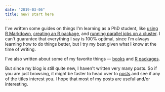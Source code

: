 ```yaml
---
date: "2019-03-06"
title: new? start here
---
```


I've written some guides on things I'm learning as a PhD student, like [using R Markdown](https://blog.albertkuo.me/post/getting-started-with-r-markdown/), [creating an R package](https://blog.albertkuo.me/post/creating-an-r-package-for-the-first-time/), and [running parallel jobs on a cluster](https://blog.albertkuo.me/post/submitting-parallel-jobs-on-a-cluster/). I can't guarantee that everything I say is 100% optimal, since I'm always learning how to do things better, but I try my best given what I know at the time of writing. 

I've also written about some of my favorite things -- [books](https://blog.albertkuo.me/post/my-favorite-books-to-date/) and [R packages](https://blog.albertkuo.me/post/a-few-of-my-favorite-r-packages/).

But since my blog is still quite new, I haven't written very many posts. So if you are just browsing, it might be faster to head over to [posts](/post) and see if any of the titles interest you. I hope that most of my posts are useful and/or interesting.
